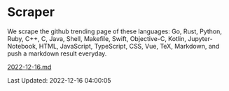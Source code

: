 # Scraper

We scrape the github trending page of these languages: Go, Rust, Python, Ruby, C++, C, Java, Shell, Makefile, Swift, Objective-C, Kotlin, Jupyter-Notebook, HTML, JavaScript, TypeScript, CSS, Vue, TeX, Markdown, and push a markdown result everyday.

[2022-12-16.md](https://github.com/yangwenmai/github-trending-backup/blob/master/2022-12-16.md)

Last Updated: 2022-12-16 04:00:05